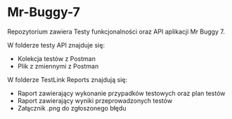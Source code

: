 # Mr-Buggy-7
Repozytorium zawiera Testy funkcjonalności oraz API aplikacji Mr Buggy 7.

W folderze testy API znajduje się:
- Kolekcja testów z Postman 
- Plik z zmiennymi z Postman

W folderze TestLink Reports znajdują się:
- Raport zawierający wykonanie przypadków testowych oraz plan testów 
- Raport zawierający wyniki przeprowadzonych testów 
- Załącznik .png do zgłoszonego błędu 
